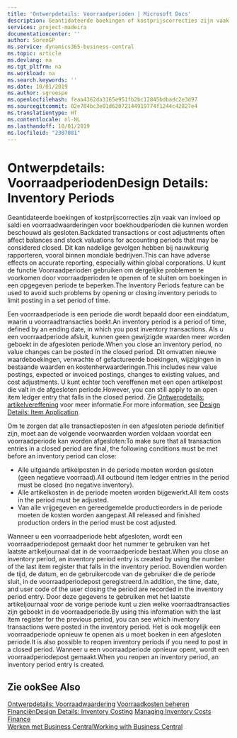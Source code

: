 ```yaml
---
title: 'Ontwerpdetails: Voorraadperioden | Microsoft Docs'
description: Geantidateerde boekingen of kostprijscorrecties zijn vaak van invloed op saldi en voorraadwaarderingen voor boekhoudperioden die kunnen worden beschouwd als gesloten. Dit kan nadelige gevolgen hebben bij nauwkeurig rapporteren, vooral binnen mondiale bedrijven. U kunt de functie Voorraadperioden gebruiken om dergelijke problemen te voorkomen door voorraadperioden te openen of te sluiten om boekingen in een opgegeven periode te beperken.
services: project-madeira
documentationcenter: ''
author: SorenGP
ms.service: dynamics365-business-central
ms.topic: article
ms.devlang: na
ms.tgt_pltfrm: na
ms.workload: na
ms.search.keywords: ''
ms.date: 10/01/2019
ms.author: sgroespe
ms.openlocfilehash: feaa4362da3165e951fb2bc12845bdbadc2e3d97
ms.sourcegitcommit: 02e704bc3e01d62072144919774f1244c42827e4
ms.translationtype: HT
ms.contentlocale: nl-NL
ms.lasthandoff: 10/01/2019
ms.locfileid: "2307081"
---
```

# <a name="design-details-inventory-periods"></a><span data-ttu-id="1cd9a-105">Ontwerpdetails: Voorraadperioden</span><span class="sxs-lookup"><span data-stu-id="1cd9a-105">Design Details: Inventory Periods</span></span>
<span data-ttu-id="1cd9a-106">Geantidateerde boekingen of kostprijscorrecties zijn vaak van invloed op saldi en voorraadwaarderingen voor boekhoudperioden die kunnen worden beschouwd als gesloten.</span><span class="sxs-lookup"><span data-stu-id="1cd9a-106">Backdated transactions or cost adjustments often affect balances and stock valuations for accounting periods that may be considered closed.</span></span> <span data-ttu-id="1cd9a-107">Dit kan nadelige gevolgen hebben bij nauwkeurig rapporteren, vooral binnen mondiale bedrijven.</span><span class="sxs-lookup"><span data-stu-id="1cd9a-107">This can have adverse effects on accurate reporting, especially within global corporations.</span></span> <span data-ttu-id="1cd9a-108">U kunt de functie Voorraadperioden gebruiken om dergelijke problemen te voorkomen door voorraadperioden te openen of te sluiten om boekingen in een opgegeven periode te beperken.</span><span class="sxs-lookup"><span data-stu-id="1cd9a-108">The Inventory Periods feature can be used to avoid such problems by opening or closing inventory periods to limit posting in a set period of time.</span></span>  

 <span data-ttu-id="1cd9a-109">Een voorraadperiode is een periode die wordt bepaald door een einddatum, waarin u voorraadtransacties boekt.</span><span class="sxs-lookup"><span data-stu-id="1cd9a-109">An inventory period is a period of time, defined by an ending date, in which you post inventory transactions.</span></span> <span data-ttu-id="1cd9a-110">Als u een voorraadperiode afsluit, kunnen geen gewijzigde waarden meer worden geboekt in de afgesloten periode.</span><span class="sxs-lookup"><span data-stu-id="1cd9a-110">When you close an inventory period, no value changes can be posted in the closed period.</span></span> <span data-ttu-id="1cd9a-111">Dit omvatten nieuwe waardeboekingen, verwachte of gefactureerde boekingen, wijzigingen in bestaande waarden en kostenherwaarderingen.</span><span class="sxs-lookup"><span data-stu-id="1cd9a-111">This includes new value postings, expected or invoiced postings, changes to existing values, and cost adjustments.</span></span> <span data-ttu-id="1cd9a-112">U kunt echter toch vereffenen met een open artikelpost die valt in de afgesloten periode.</span><span class="sxs-lookup"><span data-stu-id="1cd9a-112">However, you can still apply to an open item ledger entry that falls in the closed period.</span></span> <span data-ttu-id="1cd9a-113">Zie [Ontwerpdetails: artikelvereffening](design-details-item-application.md) voor meer informatie.</span><span class="sxs-lookup"><span data-stu-id="1cd9a-113">For more information, see [Design Details: Item Application](design-details-item-application.md).</span></span>  

 <span data-ttu-id="1cd9a-114">Om te zorgen dat alle transactieposten in een afgesloten periode definitief zijn, moet aan de volgende voorwaarden worden voldaan voordat een voorraadperiode kan worden afgesloten:</span><span class="sxs-lookup"><span data-stu-id="1cd9a-114">To make sure that all transaction entries in a closed period are final, the following conditions must be met before an inventory period can close:</span></span>  

-   <span data-ttu-id="1cd9a-115">Alle uitgaande artikelposten in de periode moeten worden gesloten (geen negatieve voorraad).</span><span class="sxs-lookup"><span data-stu-id="1cd9a-115">All outbound item ledger entries in the period must be closed (no negative inventory).</span></span>  
-   <span data-ttu-id="1cd9a-116">Alle artikelkosten in de periode moeten worden bijgewerkt.</span><span class="sxs-lookup"><span data-stu-id="1cd9a-116">All item costs in the period must be adjusted.</span></span>  
-   <span data-ttu-id="1cd9a-117">Van alle vrijgegeven en gereedgemelde productieorders in de periode moeten de kosten worden aangepast.</span><span class="sxs-lookup"><span data-stu-id="1cd9a-117">All released and finished production orders in the period must be cost adjusted.</span></span>  

 <span data-ttu-id="1cd9a-118">Wanneer u een voorraadperiode hebt afgesloten, wordt een voorraadperiodepost gemaakt door het nummer te gebruiken van het laatste artikeljournaal dat in de voorraadperiode bestaat.</span><span class="sxs-lookup"><span data-stu-id="1cd9a-118">When you close an inventory period, an inventory period entry is created by using the number of the last item register that falls in the inventory period.</span></span> <span data-ttu-id="1cd9a-119">Bovendien worden de tijd, de datum, en de gebruikercode van de gebruiker die de periode sluit, in de voorraadperiodepost geregistreerd.</span><span class="sxs-lookup"><span data-stu-id="1cd9a-119">In addition, the time, date, and user code of the user closing the period are recorded in the inventory period entry.</span></span> <span data-ttu-id="1cd9a-120">Door deze gegevens te gebruiken met het laatste artikeljournaal voor de vorige periode kunt u zien welke voorraadtransacties zijn geboekt in de voorraadperiode.</span><span class="sxs-lookup"><span data-stu-id="1cd9a-120">By using this information with the last item register for the previous period, you can see which inventory transactions were posted in the inventory period.</span></span> <span data-ttu-id="1cd9a-121">Het is ook mogelijk een voorraadperiode opnieuw te openen als u moet boeken in een afgesloten periode.</span><span class="sxs-lookup"><span data-stu-id="1cd9a-121">It is also possible to reopen inventory periods if you need to post in a closed period.</span></span> <span data-ttu-id="1cd9a-122">Wanneer u een voorraadperiode opnieuw opent, wordt een voorraadperiodepost gemaakt.</span><span class="sxs-lookup"><span data-stu-id="1cd9a-122">When you reopen an inventory period, an inventory period entry is created.</span></span>  

## <a name="see-also"></a><span data-ttu-id="1cd9a-123">Zie ook</span><span class="sxs-lookup"><span data-stu-id="1cd9a-123">See Also</span></span>  
 <span data-ttu-id="1cd9a-124">[Ontwerpdetails: Voorraadwaardering](design-details-inventory-costing.md) [Voorraadkosten beheren](finance-manage-inventory-costs.md) [Financiën](finance.md)</span><span class="sxs-lookup"><span data-stu-id="1cd9a-124">[Design Details: Inventory Costing](design-details-inventory-costing.md) [Managing Inventory Costs](finance-manage-inventory-costs.md) [Finance](finance.md)</span></span>  
 [<span data-ttu-id="1cd9a-125">Werken met Business Central</span><span class="sxs-lookup"><span data-stu-id="1cd9a-125">Working with Business Central</span></span>](ui-work-product.md)
